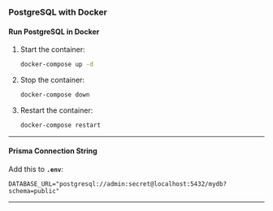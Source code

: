 ### **PostgreSQL with Docker**  

#### **Run PostgreSQL in Docker**  
1. Start the container:  
   ```sh
   docker-compose up -d
   ```
2. Stop the container:  
   ```sh
   docker-compose down
   ```
3. Restart the container:  
   ```sh
   docker-compose restart
   ```

---

#### **Prisma Connection String**  
Add this to **`.env`**:  
```
DATABASE_URL="postgresql://admin:secret@localhost:5432/mydb?schema=public"
```

---